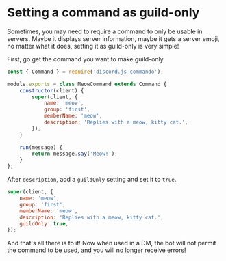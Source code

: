 # Setting a command as guild-only

Sometimes, you may need to require a command to only be usable in servers. Maybe it displays server information, maybe it gets a server emoji, no matter what it does, setting it as guild-only is very simple!

First, go get the command you want to make guild-only.

```js
const { Command } = require('discord.js-commando');

module.exports = class MeowCommand extends Command {
	constructor(client) {
		super(client, {
			name: 'meow',
			group: 'first',
			memberName: 'meow',
			description: 'Replies with a meow, kitty cat.',
		});
	}

	run(message) {
		return message.say('Meow!');
	}
};
```

After `description`, add a `guildOnly` setting and set it to `true`.

<!-- eslint-skip -->

```js
super(client, {
	name: 'meow',
	group: 'first',
	memberName: 'meow',
	description: 'Replies with a meow, kitty cat.',
	guildOnly: true,
});
```

And that's all there is to it! Now when used in a DM, the bot will not permit the command to be used, and you will no longer receive errors!

